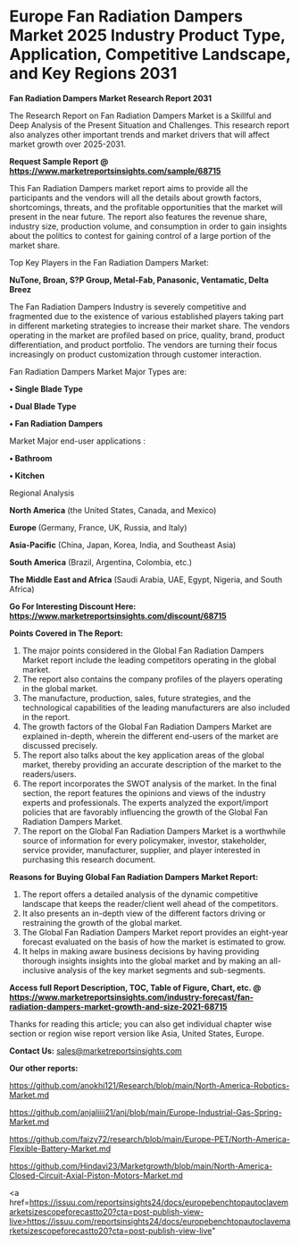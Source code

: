 # Europe Fan Radiation Dampers Market 2025 Industry Product Type, Application, Competitive Landscape, and Key Regions 2031

<strong>Fan Radiation Dampers Market Research Report 2031</strong>

The Research Report on Fan Radiation Dampers Market is a Skillful and Deep Analysis of the Present Situation and Challenges. This research report also analyzes other important trends and market drivers that will affect market growth over 2025-2031.

<strong>Request Sample Report @ <a href=https://www.marketreportsinsights.com/sample/68715>https://www.marketreportsinsights.com/sample/68715</a></strong>

This Fan Radiation Dampers market report aims to provide all the participants and the vendors will all the details about growth factors, shortcomings, threats, and the profitable opportunities that the market will present in the near future. The report also features the revenue share, industry size, production volume, and consumption in order to gain insights about the politics to contest for gaining control of a large portion of the market share.

Top Key Players in the Fan Radiation Dampers Market:

<strong>NuTone, Broan, S?P Group, Metal-Fab, Panasonic, Ventamatic, Delta Breez</strong>

The Fan Radiation Dampers Industry is severely competitive and fragmented due to the existence of various established players taking part in different marketing strategies to increase their market share. The vendors operating in the market are profiled based on price, quality, brand, product differentiation, and product portfolio. The vendors are turning their focus increasingly on product customization through customer interaction.

Fan Radiation Dampers Market Major Types are:

<strong>• Single Blade Type

• Dual Blade Type

• Fan Radiation Dampers</strong>

Market Major end-user applications :

<strong>• Bathroom

• Kitchen</strong>

Regional Analysis

</u><strong><b>North America</b></strong> (the United States, Canada, and Mexico)

<strong><b>Europe </b></strong>(Germany, France, UK, Russia, and Italy)

<strong><b>Asia-Pacific</b></strong> (China, Japan, Korea, India, and Southeast Asia)

<strong><b>South America</b></strong> (Brazil, Argentina, Colombia, etc.)

<strong><b>The Middle East and Africa</b></strong> (Saudi Arabia, UAE, Egypt, Nigeria, and South Africa)

<strong>Go For Interesting Discount Here: <a href=https://www.marketreportsinsights.com/discount/68715>https://www.marketreportsinsights.com/discount/68715</a></strong>

<strong>Points Covered in The Report:</strong>
<ol>
  <li>The major points considered in the Global Fan Radiation Dampers Market report include the leading competitors operating in the global market.</li>
  <li>The report also contains the company profiles of the players operating in the global market.</li>
  <li>The manufacture, production, sales, future strategies, and the technological capabilities of the leading manufacturers are also included in the report.</li>
  <li>The growth factors of the Global Fan Radiation Dampers Market are explained in-depth, wherein the different end-users of the market are discussed precisely.</li>
  <li>The report also talks about the key application areas of the global market, thereby providing an accurate description of the market to the readers/users.</li>
  <li>The report incorporates the SWOT analysis of the market. In the final section, the report features the opinions and views of the industry experts and professionals. The experts analyzed the export/import policies that are favorably influencing the growth of the Global Fan Radiation Dampers Market.</li>
  <li>The report on the Global Fan Radiation Dampers Market is a worthwhile source of information for every policymaker, investor, stakeholder, service provider, manufacturer, supplier, and player interested in purchasing this research document.</li>
</ol>
<strong>Reasons for Buying Global Fan Radiation Dampers Market Report:</strong>

<ol>
  <li>The report offers a detailed analysis of the dynamic competitive landscape that keeps the reader/client well ahead of the competitors.</li>
  <li>It also presents an in-depth view of the different factors driving or restraining the growth of the global market.</li>
  <li>The Global Fan Radiation Dampers Market report provides an eight-year forecast evaluated on the basis of how the market is estimated to grow.</li>
  <li>It helps in making aware business decisions by having providing thorough insights insights into the global market and by making an all-inclusive analysis of the key market segments and sub-segments.</li>
</ol>
<strong>Access full Report Description, TOC, Table of Figure, Chart, etc. @ <a href=https://www.marketreportsinsights.com/industry-forecast/fan-radiation-dampers-market-growth-and-size-2021-68715>https://www.marketreportsinsights.com/industry-forecast/fan-radiation-dampers-market-growth-and-size-2021-68715</a></strong>


Thanks for reading this article; you can also get individual chapter wise section or region wise report version like Asia, United States, Europe.

<strong>Contact Us:</strong>
sales@marketreportsinsights.com

<strong>Our other reports:</strong>

<a href=https://github.com/anokhi121/Research/blob/main/North-America-Robotics-Market.md>https://github.com/anokhi121/Research/blob/main/North-America-Robotics-Market.md</a>

<a href=https://github.com/anjaliiii21/anj/blob/main/Europe-Industrial-Gas-Spring-Market.md>https://github.com/anjaliiii21/anj/blob/main/Europe-Industrial-Gas-Spring-Market.md</a>

<a href=https://github.com/faizy72/research/blob/main/Europe-PET/North-America-Flexible-Battery-Market.md>https://github.com/faizy72/research/blob/main/Europe-PET/North-America-Flexible-Battery-Market.md</a>

<a href=https://github.com/Hindavi23/Marketgrowth/blob/main/North-America-Closed-Circuit-Axial-Piston-Motors-Market.md>https://github.com/Hindavi23/Marketgrowth/blob/main/North-America-Closed-Circuit-Axial-Piston-Motors-Market.md</a>

<a href=https://issuu.com/reportsinsights24/docs/europebenchtopautoclavemarketsizescopeforecastto20?cta=post-publish-view-live>https://issuu.com/reportsinsights24/docs/europebenchtopautoclavemarketsizescopeforecastto20?cta=post-publish-view-live</a>"
